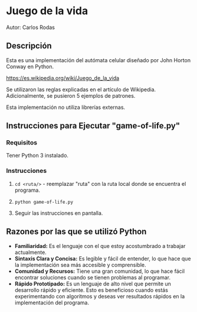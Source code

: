 # Juego de la vida

Autor: Carlos Rodas

## Descripción

Esta es una implementación del autómata celular diseñado por John Horton Conway en Python.

https://es.wikipedia.org/wiki/Juego_de_la_vida

Se utilizaron las reglas explicadas en el artículo de Wikipedia. Adicionalmente, se pusieron 5 ejemplos de patrones.

Esta implementación no utiliza librerías externas.

## Instrucciones para Ejecutar "game-of-life.py"

### Requisitos

Tener Python 3 instalado.

### Instrucciones

1. `cd <ruta/>` - reemplazar "ruta" con la ruta local donde se encuentra el programa.

2. `python game-of-life.py`

3. Seguir las instrucciones en pantalla.

## Razones por las que se utilizó Python

- **Familiaridad:** Es el lenguaje con el que estoy acostumbrado a trabajar actualmente.
- **Sintaxis Clara y Concisa:** Es legible y fácil de entender, lo que hace que la implementación sea más accesible y comprensible.
- **Comunidad y Recursos:** Tiene una gran comunidad, lo que hace fácil encontrar soluciones cuando se tienen problemas al programar.
- **Rápido Prototipado:** Es un lenguaje de alto nivel que permite un desarrollo rápido y eficiente. Esto es beneficioso cuando estás experimentando con algoritmos y deseas ver resultados rápidos en la implementación del programa.
